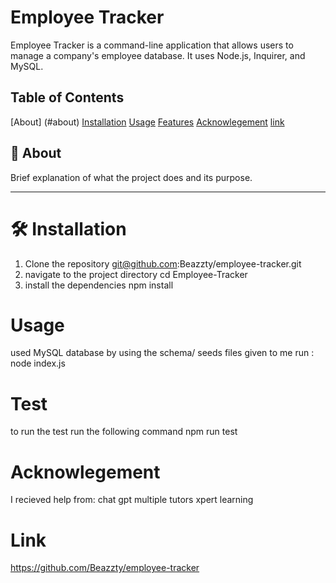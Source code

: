 # Employee Tracker

Employee Tracker is a command-line application that allows users to manage a company's employee database. It uses Node.js, Inquirer, and MySQL.

## Table of Contents

[About] (#about)
[Installation](#installation)
[Usage](#usage)
[Features](#features)
[Acknowlegement](#Acknowlegement)
[link](#Link)

## 🧠 About

Brief explanation of what the project does and its purpose.

---

# 🛠 Installation

1. Clone the repository
git@github.com:Beazzty/employee-tracker.git
2. navigate to the project directory
cd Employee-Tracker
3. install the dependencies
npm install

# Usage

used MySQL database by using the schema/ seeds files given to me
run : node index.js

# Test
to run the test run the following command
npm run test

# Acknowlegement
I recieved help from:
chat gpt
multiple tutors
xpert learning

# Link
https://github.com/Beazzty/employee-tracker
